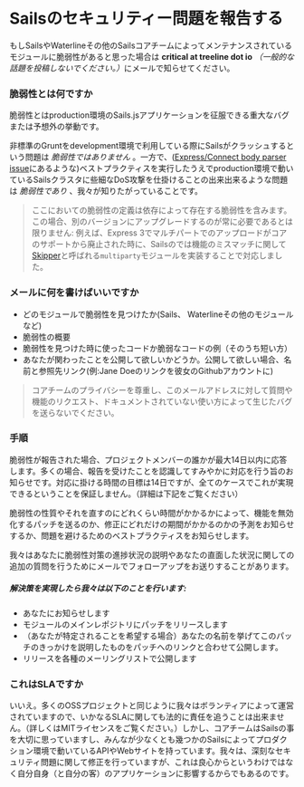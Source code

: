 # Sailsのセキュリティー問題を報告する

もしSailsやWaterlineその他のSailsコアチームによってメンテナンスされているモジュールに脆弱性があると思った場合は **critical at treeline dot io** <em>（一般的な話題を投稿しないでください。）</em>にメールで知らせてください。

### 脆弱性とは何ですか

脆弱性とはproduction環境のSails.jsアプリケーションを征服できる重大なバグまたは予想外の挙動です。

非標準のGruntをdevelopment環境で利用している際にSailsがクラッシュするという問題は _脆弱性ではありません_ 。一方で、([Express/Connect body parser issue](http://expressjs-book.com/index.html%3Fp=140.html)にあるような)ベストプラクティスを実行したうえでproduction環境で動いているSailsクラスタに些細なDoS攻撃を仕掛けることの出来出来るような問題は _脆弱性であり_ 、我々が知りたがっていることです。

> ここにおいての脆弱性の定義は依存によって存在する脆弱性を含みます。この場合、別のバージョンにアップグレードするのが常に必要であるとは限りません: 例えば、Express 3でマルチパートでのアップロードがコアのサポートから廃止された時に、Sailsのでは機能のミスマッチに関して[Skipper](https://github.com/balderdashy/skipper#history)と呼ばれる`multiparty`モジュールを実装することで対応しました。

### メールに何を書けばいいですか

- どのモジュールで脆弱性を見つけたか(Sails、 Waterlineその他のモジュールなど)
- 脆弱性の概要
- 脆弱性を見つけた時に使ったコードか脆弱なコードの例（そのうち短い方）
- あなたが関わったことを公開して欲しいかどうか。公開して欲しい場合、名前と参照先リンク(例:Jane Doeのリンクを彼女のGithubアカウントに)

> コアチームのプライバシーを尊重し、このメールアドレスに対して質問や機能のリクエスト、ドキュメントされていない使い方によって生じたバグを送らないでください。

### 手順
脆弱性が報告された場合、プロジェクトメンバーの誰かが最大14日以内に応答します。多くの場合、報告を受けたことを認識してすみやかに対応を行う旨のお知らせです。対応に掛ける時間の目標は14日ですが、全てのケースでこれが実現できるということを保証しません。（詳細は下記をご覧ください）

脆弱性の性質やそれを直すのにどれくらい時間がかかるかによって、機能を無効化するパッチを送るのか、修正にどれだけの期間がかかるのかの予測をお知らせするか、問題を避けるためのベストプラクティスをお知らせします。

我々はあなたに脆弱性対策の進捗状況の説明やあなたの直面した状況に関しての追加の質問を行うためにメールでフォローアップをお送りすることがあります。

##### 解決策を実現したら我々は以下のことを行います:
- あなたにお知らせします
- モジュールのメインレポジトリにパッチをリリースします
- （あなたが特定されることを希望する場合）あなたの名前を挙げてこのパッチのきっかけを説明したものをパッチへのリンクと合わせて公開します。
- リリースを各種のメーリングリストで公開します

### これはSLAですか

いいえ。多くのOSSプロジェクトと同じように我々はボランティアによって運営されていますので、いかなるSLAに関しても法的に責任を追うことは出来ません。（詳しくはMITライセンスをご覧ください。）しかし、コアチームはSailsの事を大切に思っていますし、みんなが少なくとも幾つかのSailsによってプロダクション環境で動いているAPIやWebサイトを持っています。我々は、深刻なセキュリティ問題に関して修正を行っていますが、これは良心からというわけではなく自分自身（と自分の客）のアプリケーションに影響するからでもあるのです。
